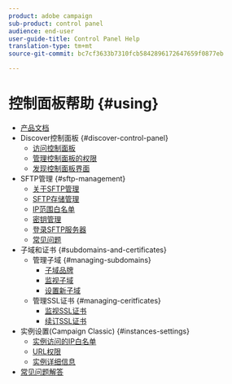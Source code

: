 ```yaml
---
product: adobe campaign
sub-product: control panel
audience: end-user
user-guide-title: Control Panel Help
translation-type: tm+mt
source-git-commit: bc7cf3633b7310fcb5842896172647659f0877eb

---
```



# 控制面板帮助 {#using}

+ [产品文档](control-panel-home.md)
+ Discover控制面板 {#discover-control-panel}
   + [访问控制面板](discover/using/accessing-control-panel.md)
   + [管理控制面板的权限](discover/using/managing-permissions.md)
   + [发现控制面板界面](discover/using/discovering-the-interface.md)
+ SFTP管理 {#sftp-management}
   + [关于SFTP管理](sftp/using/about-sftp-management.md)
   + [SFTP存储管理](sftp/using/sftp-storage-management.md)
   + [IP范围白名单](sftp/using/ip-range-whitelisting.md)
   + [密钥管理](sftp/using/key-management.md)
   + [登录SFTP服务器](sftp/using/logging-into-sftp-server.md)
   + [常见问题](sftp/using/common-questions.md)
+ 子域和证书 {#subdomains-and-certificates}
   + 管理子域 {#managing-subdomains}
      + [子域品牌](subdomains-certificates/using/subdomains-branding.md)
      + [监视子域](subdomains-certificates/using/monitoring-subdomains.md)
      + [设置新子域](subdomains-certificates/using/setting-up-new-subdomain.md)
   + 管理SSL证书 {#managing-ceritficates}
      + [监视SSL证书](subdomains-certificates/using/monitoring-ssl-certificates.md)
      + [续订SSL证书](subdomains-certificates/using/renewing-subdomain-certificate.md)
+ 实例设置(Campaign Classic) {#instances-settings}
   + [实例访问的IP白名单](instances-settings/using/ip-whitelisting-instance-access.md)
   + [URL权限](instances-settings/using/url-permissions.md)
   + [实例详细信息](instances-settings/using/instance-details.md)
+ [常见问题解答](faq.md)

